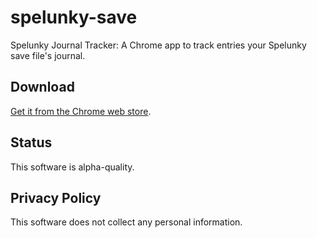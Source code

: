 # spelunky-save

Spelunky Journal Tracker: A Chrome app to track entries your Spelunky
save file's journal.

## Download

[Get it from the Chrome web store](https://chrome.google.com/webstore/detail/spelunky-journal-tracker/jmbkjlfhghmgiaclamfejgjbggbjebfo).

## Status

This software is alpha-quality.

## Privacy Policy

This software does not collect any personal information.
